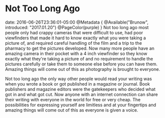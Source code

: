 # Not Too Long Ago
date: 2016-06-26T23:36:01-05:00
@Metadata {
  @Available("Brunow", introduced: "2017.01.20")
  @PageColor(purple)
}
Not too long ago most people only had crappy cameras that were difficult to use, had poor viewfinders that made it hard to know exactly what you were taking a picture of, and required careful handling of the film and a trip to the pharmacy to get the pictures developed. Now many more people have an amazing camera in their pocket with a 4 inch viewfinder so they know exactly what they're taking a picture of and no requirement to handle the pictures carefully or take them to someone else before you can have them. Amazing things will come out of this as photography is brought to everyone.

Not too long ago the only way other people would read your writing was when you wrote a book or got published in a magazine or journal. Book publishers and magazine editors were the gatekeepers who decided what got in and what got cut. Now anyone with an internet connection can share their writing with everyone in the world for free or very cheap. The possibilities for expressing yourself are limitless and at your fingertips and amazing things will come out of this as everyone is given a voice.
